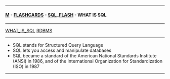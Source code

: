 
---

#### [M](https://github.com/ttltrk/TTT/blob/master/menu.md) - [FLASHCARDS](https://github.com/ttltrk/TTT/tree/master/FLASHCARDS/FLASHCARDS.md) - [SQL_FLASH](https://github.com/ttltrk/TTT/tree/master/FLASHCARDS/SQL_FLASH/SQL_FLASH.md) - WHAT IS SQL

---

[WHAT_IS_SQL](https://github.com/ttltrk/TTT/tree/master/FLASHCARDS/SQL_FLASH/WHATIS/WHATIS.md)                                                       [RDBMS](https://github.com/ttltrk/TTT/tree/master/FLASHCARDS/SQL_FLASH/RDBMS/RDBMS.md)

---

- SQL stands for Structured Query Language
- SQL lets you access and manipulate databases
- SQL became a standard of the American National Standards Institute (ANSI) in 1986, and of the International Organization for Standardization (ISO) in 1987

---

